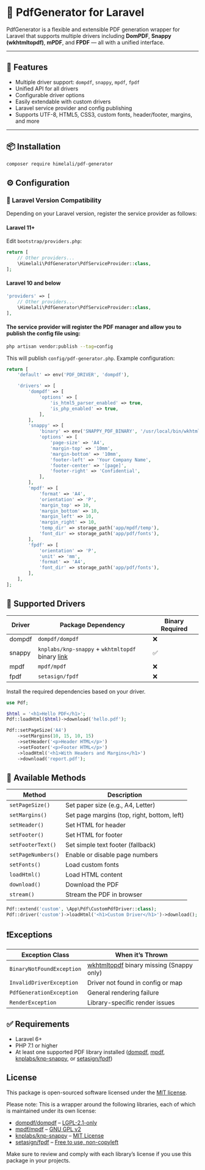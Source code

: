 # 📄 PdfGenerator for Laravel

PdfGenerator is a flexible and extensible PDF generation wrapper for Laravel that supports multiple drivers including **DomPDF**, **Snappy (wkhtmltopdf)**, **mPDF**, and **FPDF** — all with a unified interface.

---

## 🚀 Features

- Multiple driver support: `dompdf`, `snappy`, `mpdf`, `fpdf`
- Unified API for all drivers
- Configurable driver options
- Easily extendable with custom drivers
- Laravel service provider and config publishing
- Supports UTF-8, HTML5, CSS3, custom fonts, header/footer, margins, and more

---

## 📦 Installation

```bash
composer require himelali/pdf-generator
```

## ⚙️ Configuration

### 🧪 Laravel Version Compatibility

Depending on your Laravel version, register the service provider as follows:

#### Laravel 11+

Edit `bootstrap/providers.php`:

```php
return [
    // Other providers...
    \Himelali\PdfGenerator\PdfServiceProvider::class,
];
```
#### Laravel 10 and below
```php
'providers' => [
    // Other providers...
    \Himelali\PdfGenerator\PdfServiceProvider::class,
],
```
#### The service provider will register the PDF manager and allow you to publish the config file using:
```bash
php artisan vendor:publish --tag=config
```

This will publish `config/pdf-generator.php`. Example configuration:


```php
return [
    'default' => env('PDF_DRIVER', 'dompdf'),

    'drivers' => [
        'dompdf' => [
            'options' => [
                'is_html5_parser_enabled' => true,
                'is_php_enabled' => true,
            ],
        ],
        'snappy' => [
            'binary' => env('SNAPPY_PDF_BINARY', '/usr/local/bin/wkhtmltopdf'),
            'options' => [
                'page-size' => 'A4',
                'margin-top' => '10mm',
                'margin-bottom' => '10mm',
                'footer-left' => 'Your Company Name',
                'footer-center' => '[page]',
                'footer-right' => 'Confidential',
            ],
        ],
        'mpdf' => [
            'format' => 'A4',
            'orientation' => 'P',
            'margin_top' => 10,
            'margin_bottom' => 10,
            'margin_left' => 10,
            'margin_right' => 10,
            'temp_dir' => storage_path('app/mpdf/temp'),
            'font_dir' => storage_path('app/pdf/fonts'),
        ],
        'fpdf' => [
            'orientation' => 'P',
            'unit' => 'mm',
            'format' => 'A4',
            'font_dir' => storage_path('app/pdf/fonts'),
        ],
    ],
];
```

## 🧩 Supported Drivers

| Driver | Package Dependency                                   | Binary Required |
| ------ |------------------------------------------------------| --------------- |
| dompdf | `dompdf/dompdf`                                      | ❌               |
| snappy | `knplabs/knp-snappy` + `wkhtmltopdf` binary [link](https://github.com/KnpLabs/snappy) | ✅               |
| mpdf   | `mpdf/mpdf`                                          | ❌               |
| fpdf   | `setasign/fpdf`                                      | ❌               |


Install the required dependencies based on your driver.


```php
use Pdf;

$html = '<h1>Hello PDF</h1>';
Pdf::loadHtml($html)->download('hello.pdf');
```

```php
Pdf::setPageSize('A4')
    ->setMargins(10, 15, 10, 15)
    ->setHeader('<p>Header HTML</p>')
    ->setFooter('<p>Footer HTML</p>')
    ->loadHtml('<h1>With Headers and Margins</h1>')
    ->download('report.pdf');
```

## 📂 Available Methods
| Method             | Description                                 |
| ------------------ | ------------------------------------------- |
| `setPageSize()`    | Set paper size (e.g., A4, Letter)           |
| `setMargins()`     | Set page margins (top, right, bottom, left) |
| `setHeader()`      | Set HTML for header                         |
| `setFooter()`      | Set HTML for footer                         |
| `setFooterText()`  | Set simple text footer (fallback)           |
| `setPageNumbers()` | Enable or disable page numbers              |
| `setFonts()`       | Load custom fonts                           |
| `loadHtml()`       | Load HTML content                           |
| `download()`       | Download the PDF                            |
| `stream()`         | Stream the PDF in browser                   |


```php
Pdf::extend('custom', \App\Pdf\CustomPdfDriver::class);
Pdf::driver('custom')->loadHtml('<h1>Custom Driver</h1>')->download();
```

## ❗Exceptions
| Exception Class           | When it’s Thrown                                                     |
| ------------------------- |----------------------------------------------------------------------|
| `BinaryNotFoundException` | [wkhtmltopdf](https://wkhtmltopdf.org/) binary missing (Snappy only) |
| `InvalidDriverException`  | Driver not found in config or map                                    |
| `PdfGenerationException`  | General rendering failure                                            |
| `RenderException`         | Library-specific render issues                                       |


## ✅ Requirements
- Laravel 6+
- PHP 7.1 or higher
- At least one supported PDF library installed ([dompdf](https://dompdf.github.io), [mpdf](https://mpdf.github.io), [knplabs/knp-snappy](https://github.com/KnpLabs/snappy), or [setasign/fpdf](https://www.fpdf.org/))

## License

This package is open-sourced software licensed under the [MIT license](LICENSE.txt).

Please note: This is a wrapper around the following libraries, each of which is maintained under its own license:

- [dompdf/dompdf](https://github.com/dompdf/dompdf) – [LGPL-2.1-only](https://github.com/dompdf/dompdf/blob/master/LICENSE.LGPL)
- [mpdf/mpdf](https://github.com/mpdf/mpdf) – [GNU GPL v2](https://github.com/mpdf/mpdf/blob/development/LICENSE.txt)
- [knplabs/knp-snappy](https://github.com/KnpLabs/KnpSnappy) – [MIT License](https://github.com/KnpLabs/KnpSnappy/blob/master/LICENSE)
- [setasign/fpdf](http://www.fpdf.org/) – [Free to use, non-copyleft](http://www.fpdf.org/)

Make sure to review and comply with each library’s license if you use this package in your projects.
